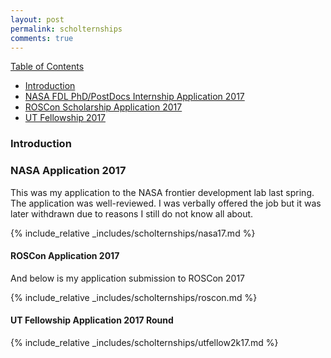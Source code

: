```yaml
---
layout: post
permalink: scholternships
comments: true
---
```


[Table of Contents](#tableau)
- [Introduction](#intro)
- [NASA FDL PhD/PostDocs Internship Application 2017](#nasa17)
- [ROSCon Scholarship Application 2017](#roscon)
- [UT Fellowship 2017](#utfellowship)


<a name="intro"></a>
### Introduction


<a name="nasa17"></a>
### NASA Application 2017

This was my application to the NASA frontier development lab last spring. The
application was well-reviewed. I was verbally offered the job but it was later
withdrawn due to reasons I still do not know all about.

{% include_relative _includes/scholternships/nasa17.md %}

<a name="roscon"></a>
#### ROSCon Application 2017

And below is my application submission to ROSCon 2017

{% include_relative _includes/scholternships/roscon.md %}

<a name="utfellowship"></a>
#### UT Fellowship Application 2017 Round

{% include_relative _includes/scholternships/utfellow2k17.md %}
